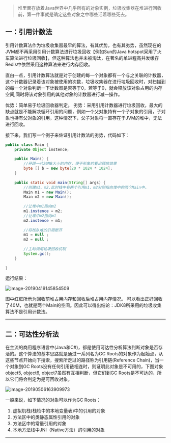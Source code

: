 > 堆里面存放着Java世界中几乎所有的对象实例，垃圾收集器在堆进行回收前，第一件事就是确定这些对象之中哪些活着哪些死去。

## 一：引用计数法

引用计数算法作为垃圾收集器最早的算法，有其优势，也有其劣势，虽然现在的JVM都不再采用引用计数算法进行垃圾回收【例如Sun的Java hotspot采用了火车算法进行垃圾回收】，但这种算法也并未被淘汰，在著名的单进程高并发缓存Redis中依然采用这种算法来进行内存回收。

直白一点，引用计数算法就是对于创建的每一个对象都有一个与之关联的计数器，这个计数器记录着该对象被使用的次数，垃圾收集器在进行垃圾回收时，对扫描到的每一个对象判断一下计数器是否等于0，若等于0，就会释放该对象占用的内存空间,同时将该对象引用的其他对象的计数器进行减一操作。
    
优势：简单易于垃圾回收器判定。 
劣势：采用引用计数器进行垃圾回收，最大的缺点就是不能解决循环引用的问题，例如一个父对象持有一个子对象的引用，子对象也持有父对象的引用，这种情况下，父子对象将一直存在于JVM的堆中，无法进行回收。

接下来，我们写一个例子来佐证引用计数法的劣势，代码如下：

```java
public class Main {
	private Object instence;
 
	public Main() {
		//开辟一片20MB大小的内存，便于形象的看出释放效果
		byte [] b = new byte[20 * 1024 * 1024];
	}
 
	public static void main(String[] args) {
		//创建m1、m2.此时栈中有两个引用m1、m2分别指向堆中的两个Main中。
		Main m1 = new Main();
		Main m2 = new Main();
		
		//让堆中m1指向m2
		m1.instence = m2;
		//让堆中m2指向m1
		m2.instence = m1;
		
		//将栈队堆的引用断开
		m1 = null ;
		m2 = null ;
		
		//主动调用垃圾回收机制
		System.gc();
	}
 
}
```

运行结果：

![image-20190419145854509](https://ws3.sinaimg.cn/large/006tNc79ly1g27yarw2r8j31fq0daasg.jpg)

图中红框所示为回收前堆占用内存和回收后堆占用内存情况。 可以看出正好回收了40M，也就是两个Main的空间。因此可以得出结论：JDK8所采用的垃圾收集算法不是引用计数法。

-----

## 二：可达性分析法

在主流的商用程序语言中(Java和C#)，都是使用可达性分析算法判断对象是否存活的。这个算法的基本思路就是通过一系列名为GC Roots的对象作为起始点，从这些节点开始向下搜索，搜索所走过的路径称为引用链(Reference Chain)，当一个对象到GC Roots没有任何引用链相连时，则证明此对象是不可用的，下图对象object5, object6, object7虽然有互相判断，但它们到GC Roots是不可达的，所以它们将会判定为是可回收对象。

![image-20190506163909973](https://ws2.sinaimg.cn/large/006tNc79gy1g2roqk45qfj30v20fyq5e.jpg)

一般来说，如下情况的对象可以作为GC Roots：

1. 虚拟机栈(栈桢中的本地变量表)中的引用的对象
2. 方法区中的类静态属性引用的对象
3. 方法区中的常量引用的对象
4. 本地方法栈中JNI（Native方法）的引用的对象

-----

